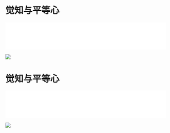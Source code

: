 # 觉知与平等心
<iframe frameborder="0" marginwidth="0" marginheight="0" width=500 height=86 src="./mp3/18-0.mp3"></iframe>

![](./img/18-0.webp)

# 觉知与平等心
<iframe frameborder="0" marginwidth="0" marginheight="0" width=500 height=86 src="./mp3/18-0.mp3"></iframe>

![](./img/18-0.webp)

